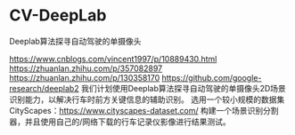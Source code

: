 # CV-DeepLab
Deeplab算法探寻自动驾驶的单摄像头

https://www.cnblogs.com/vincent1997/p/10889430.html
https://zhuanlan.zhihu.com/p/357082897
https://zhuanlan.zhihu.com/p/130358170
https://github.com/google-research/deeplab2
我们计划使用Deeplab算法探寻自动驾驶的单摄像头2D场景识别能力，以解决行车时前方关键信息的辅助识别。
选用一个较小规模的数据集CityScapes：https://www.cityscapes-dataset.com/
构建一个场景识别分割器，并且使用自己的/网络下载的行车记录仪影像进行结果测试。
